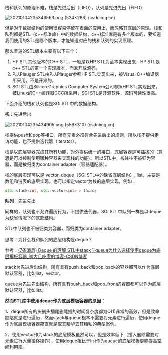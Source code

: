 栈和队列的原理不难，栈是先进后出（LIFO），队列是先进先出（FIFO）

![20210104235346563.png (524×286) (csdnimg.cn)](https://img-blog.csdnimg.cn/20210104235346563.png)

但是对于数据结构的使用很容易停留在表面的应用上，而忽略其底层的原理。栈和队列都是STL（c++标准库）中的数据结构，c++标准库是有多个版本的，要知道我们使用的STL是哪个版本，才能知道对应的栈和队列的实现原理。

那么普遍的STL版本主要有以下三个：

1. HP STL其他版本的C++ STL，一般是以HP STL为蓝本实现出来，HP STL是c++ STL的第一个实现版本，而且开放源码。
2. P.J.Plauger STL由P.J.Plauger参照HP STL实现出来，被Visual C++编译器所采用，不是开源的。
3. SGI STL由Silicon Graphics Computer System公司参照HP STL实现出来，被Linux的C++编译器GCC所采用，SGI STL是开源软件，源码可读性很高。

下面介绍的栈和队列也是SGI STL中的数据结构。

**栈**：先进后出

![20210104235434905.png (556×310) (csdnimg.cn)](https://img-blog.csdnimg.cn/20210104235434905.png)

栈提供push和pop等接口，所有元素必须符合先进后出的规则，所以栈不提供走访功能，也不提供迭代器（iterator）。

栈是以底层容器完成其所有功能，对外提供统一的接口，底层容器是可插拔的（意思是可以控制使用哪种容器来实现栈的功能）。所以STL中，栈往往不被归为容器，而是被归类为container adapter（容器适配器）。

栈的底层实现可以是 vector, deque（SGI STL中的缺省底层结构）, list，主要是数组和链表的底层实现。也可以指定vector为栈的底层实现，例如：

```c++
std::stack<int, std::vector<int> > third;
```



**队列**：先进先出

同样的，队列也不允许遍历行为，不提供迭代器，SGI STL中队列一样是以deque为缺省情况下的底部结构。

STL中队列也不被归类为容器，而归类为container adapter。



思考：为什么栈和队列的底层结构是deque？

参考：[(7条消息) Deque 的理解 STL中stack与queue为什么选择使用deque为底层模板容器_嘴大且吃雯的博客-CSDN博客](https://blog.csdn.net/weixin_66151870/article/details/128684812)

stack为先进后出结构，所有具有push_back和pop_back的容器都可以作为底层默认容器，比如list，vector。

queue为先进先出结构，所有具有push_back和pop_front的容器都可以作为底层默认容器，比如list。

**然而STL库中使用deque作为底层模板容器的原因**：

1、deque所有的头删头插尾删尾插的时间复杂度都为O(1)非常的高效，但是致命缺陷就是进行遍历，然而stack与queue根本不需要对元素进行遍历，使用deque作为底层模板容器简直就是取其精华去其糟粕的典型案例。

2、使用vector作为stack的底层模板虽然可以，但是效率低下（插入删除需要对元素进行大量搬移操作），使用deque相比于list作为queue的底层模板更能提高空间利用率。

